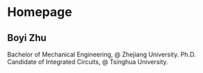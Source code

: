 # Homepage

## Boyi Zhu

Bachelor of Mechanical Engineering, @ Zhejiang University. 
Ph.D. Candidate of Integrated Circuits, @ Tsinghua University.
